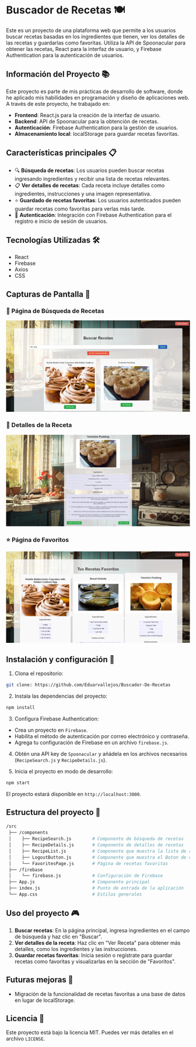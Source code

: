 # Buscador de Recetas 🍽️

Este es un proyecto de una plataforma web que permite a los usuarios buscar recetas basadas en los ingredientes que tienen, ver los detalles de las recetas y guardarlas como favoritas. Utiliza la API de Spoonacular para obtener las recetas, React para la interfaz de usuario, y Firebase Authentication para la autenticación de usuarios.

## Información del Proyecto 📚

Este proyecto es parte de mis prácticas de desarrollo de software, donde he aplicado mis habilidades en programación y diseño de aplicaciones web. A través de este proyecto, he trabajado en:

- **Frontend**: React.js para la creación de la interfaz de usuario.
- **Backend**: API de Spoonacular para la obtención de recetas.
- **Autenticación**: Firebase Authentication para la gestión de usuarios.
- **Almacenamiento local**: localStorage para guardar recetas favoritas.

## Características principales 📋

- 🔍 **Búsqueda de recetas**: Los usuarios pueden buscar recetas ingresando ingredientes y recibir una lista de recetas relevantes.
- 📋 **Ver detalles de recetas**: Cada receta incluye detalles como ingredientes, instrucciones y una imagen representativa.
- ⭐ **Guardado de recetas favoritas**: Los usuarios autenticados pueden guardar recetas como favoritas para verlas más tarde.
- 🔑 **Autenticación**: Integración con Firebase Authentication para el registro e inicio de sesión de usuarios.

## Tecnologías Utilizadas 🛠️

- React
- Firebase
- Axios
- CSS

## Capturas de Pantalla 📸

### 🔎 Página de Búsqueda de Recetas
![Search Recipes](./screenshots/screenshot_search.png)

### 📖 Detalles de la Receta
![Recipe Details](./screenshots/screenshot_details.png)

### ⭐ Página de Favoritos
![Favorites Page](./screenshots/screenshot_favorites.png)

## Instalación y configuración 🚀

1. Clona el repositorio:

``` bash
git clone: https://github.com/Eduarvallejos/Buscador-De-Recetas

```

2. Instala las dependencias del proyecto:

``` bash
npm install

```

3. Configura Firebase Authentication:

- Crea un proyecto en ``Firebase``.
- Habilita el método de autenticación por correo electrónico y contraseña.
- Agrega tu configuración de Firebase en un archivo ``firebase.js``.

4. Obtén una API key de ``Spoonacular`` y añádela en los archivos necesarios (``RecipeSearch.js`` y ``RecipeDetails.js``).

5. Inicia el proyecto en modo de desarrollo:

``` bash
npm start

```
El proyecto estará disponible en ``http://localhost:3000``.

## Estructura del proyecto 📂

``` bash
/src
 ├── /components
 │    ├── RecipeSearch.js        # Componente de búsqueda de recetas
 │    ├── RecipeDetails.js       # Componente de detalles de recetas
 │    ├── RecipeList.js          # Componente que muestra la lista de recetas
 │    ├── LogoutButton.js        # Componente que muestra el Boton de cerrar sesión
 │    └── FavoritesPage.js       # Página de recetas favoritas
 ├── /firebase
 │    └── firebase.js            # Configuración de Firebase
 ├── App.js                      # Componente principal
 ├── index.js                    # Punto de entrada de la aplicación
 └── App.css                     # Estilos generales

```

## Uso del proyecto 🎮

1. **Buscar recetas**: En la página principal, ingresa ingredientes en el campo de búsqueda y haz clic en "Buscar".
2. **Ver detalles de la receta**: Haz clic en "Ver Receta" para obtener más detalles, como los ingredientes y las instrucciones.
3. **Guardar recetas favoritas**: Inicia sesión o regístrate para guardar recetas como favoritas y visualizarlas en la sección de "Favoritos".

## Futuras mejoras 🚀

- Migración de la funcionalidad de recetas favoritas a una base de datos en lugar de localStorage.

## Licencia 📜
Este proyecto está bajo la licencia MIT. Puedes ver más detalles en el archivo ``LICENSE``.